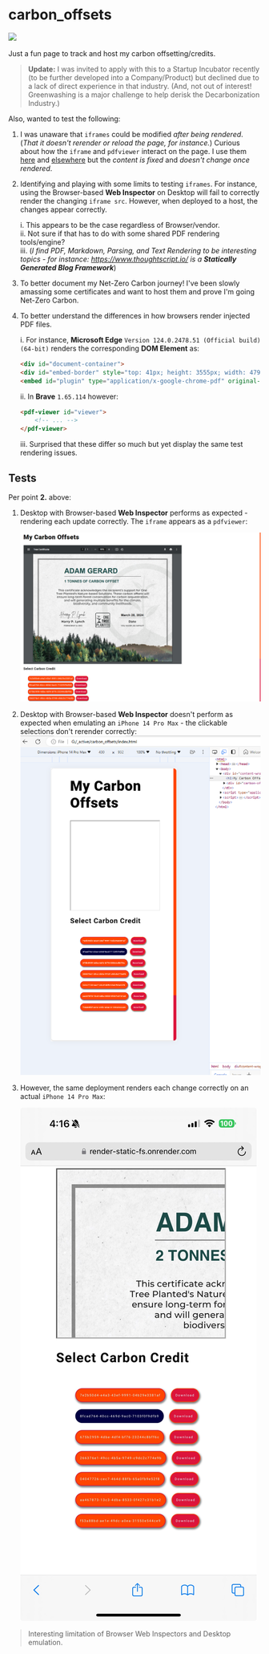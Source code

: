# carbon_offsets

[![](https://img.shields.io/badge/mdn-iframe-orange.svg)](https://developer.mozilla.org/en-US/docs/Web/HTML/Element/iframe)

Just a fun page to track and host my carbon offsetting/credits.

> **Update:** I was invited to apply with this to a Startup Incubator recently (to be further developed into a Company/Product) but declined due to a lack of direct experience in that industry. (And, not out of interest! Greenwashing is a major challenge to help derisk the Decarbonization Industry.) 

Also, wanted to test the following:

1. I was unaware that `iframes` could be modified *after being rendered*. (*That it doesn't rerender or reload the page, for instance.*) Curious about how the `iframe` and `pdfviewer` interact on the page. I use them [here](https://www.thoughtscript.io/blog/000000000093) and [elsewhere](https://www.thoughtscript.io/papers/000000000006) but the *content is fixed* and *doesn't change once rendered*. 
1. Identifying and playing with some limits to testing `iframes`. For instance, using the Browser-based **Web Inspector** on Desktop will fail to correctly render the changing `iframe src`. However, when deployed to a host, the changes appear correctly. 
   
   i. This appears to be the case regardless of Browser/vendor.  
   ii. Not sure if that has to do with some shared PDF rendering tools/engine?  
   iii. (*I find PDF, Markdown, Parsing, and Text Rendering to be interesting topics - for instance: https://www.thoughtscript.io/ is a **Statically Generated Blog Framework***)

2. To better document my Net-Zero Carbon journey! I've been slowly amassing some certificates and want to host them and prove I'm going Net-Zero Carbon.
3. To better understand the differences in how browsers render injected PDF files. 
   
   i. For instance, **Microsoft Edge** `Version 124.0.2478.51 (Official build) (64-bit)` renders the corresponding **DOM Element** as:

    ```html
    <div id="document-container">
    <div id="embed-border" style="top: 41px; height: 3555px; width: 4796px;"></div>
    <embed id="plugin" type="application/x-google-chrome-pdf" original-url="file:///G:/_active/carbon_offsets/carbon_offsets/8fcad764-40cc-469d-9ac0-7103f0f9dfb9.pdf" src="chrome-extension://mhjfbmdgcfjbbpaeojofohoefgiehjai/f22cfdd5-f4f1-484c-8668-6add08531e70" background-color="0xFFE6E6E6" first-page-separator="4" style="position: relative !important; top: 41px; min-height: calc(100% - 41px);" javascript="allow" stream_timestamp="7457857329" embed-top-offset="41" width="785" height="612" top-level-url="file:///G:/_active/carbon_offsets/index.html" pdfviewrecoveryenabled="" pdffreetextenabled="" data-docheight="826" data-docwidth="1066"></div>
    ```

   ii. In **Brave** `1.65.114` however:

    ```html
    <pdf-viewer id="viewer">
        <!-- ... -->
    </pdf-viewer>
    ```

   iii. Surprised that these differ so much but yet display the same test rendering issues.
 
## Tests

Per point **2.** above:

1. Desktop with Browser-based **Web Inspector** performs as expected - rendering each update correctly. The `iframe` appears as a `pdfviewer`:

    ![](test/desktop-browser-web-inspector-all-good.png)

1. Desktop with Browser-based **Web Inspector** doesn't perform as expected when emulating an `iPhone 14 Pro Max` - the clickable selections don't rerender correctly:
![](test/desktop-mobile-emulator-web-inspector-not-rendering.png)

1. However, the same deployment renders each change correctly on an actual `iPhone 14 Pro Max`:

    ![](test/actual-mobile-deploy-working.jpg)


> Interesting limitation of Browser Web Inspectors and Desktop emulation.
